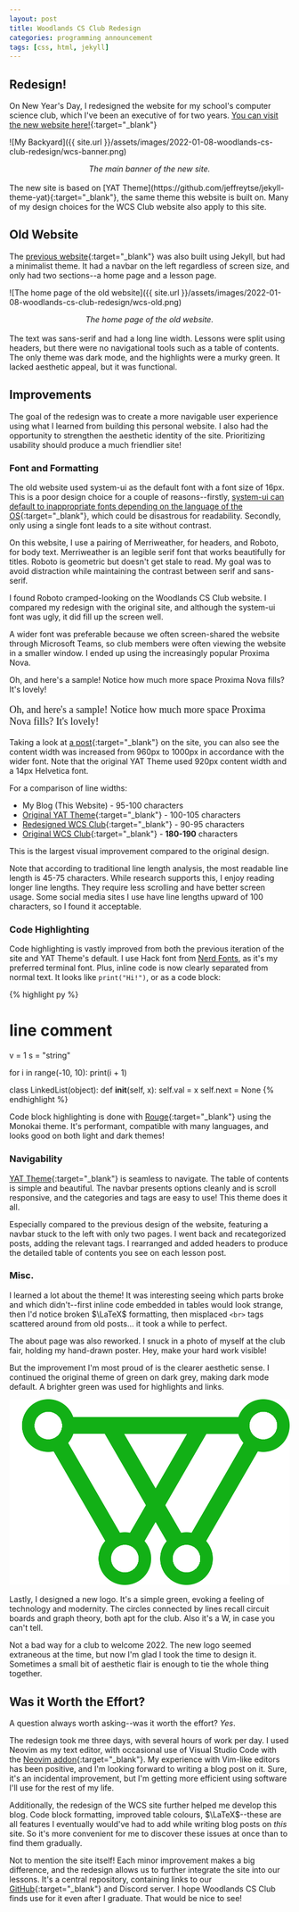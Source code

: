 ```yaml
---
layout: post
title: Woodlands CS Club Redesign
categories: programming announcement
tags: [css, html, jekyll] 
---
```


## Redesign!

On New Year's Day, I redesigned the website for my school's computer science club, which I've been an executive of for two years. [You can visit the new website here!](https://woodlands.codes/){:target="_blank"}

![My Backyard]({{ site.url }}/assets/images/2022-01-08-woodlands-cs-club-redesign/wcs-banner.png)

<div align="center"><em>The main banner of the new site.</em></div><br/>
The new site is based on [YAT Theme](https://github.com/jeffreytse/jekyll-theme-yat){:target="_blank"}, the same theme this website is built on. Many of my design choices for the WCS Club website also apply to this site.

## Old Website

The [previous website](https://old.woodlands.codes/){:target="_blank"} was also built using Jekyll, but had a minimalist theme. It had a navbar on the left regardless of screen size, and only had two sections--a home page and a lesson page.

![The home page of the old website]({{ site.url }}/assets/images/2022-01-08-woodlands-cs-club-redesign/wcs-old.png)

<div align="center"><em>The home page of the old website.</em></div><br/>
The text was sans-serif and had a long line width. Lessons were split using headers, but there were no navigational tools such as a table of contents. The only theme was dark mode, and the highlights were a murky green. It lacked aesthetic appeal, but it was functional.

## Improvements

The goal of the redesign was to create a more navigable user experience using what I learned from building this personal website. I also had the opportunity to strengthen the aesthetic identity of the site. Prioritizing usability should produce a much friendlier site!

### Font and Formatting

The old website used system-ui as the default font with a font size of 16px. This is a poor design choice for a couple of reasons--firstly, [system-ui can default to inappropriate fonts depending on the language of the OS](https://infinnie.github.io/blog/2017/systemui.html){:target="_blank"}, which could be disastrous for readability. Secondly, only using a single font leads to a site without contrast.

On this website, I use a pairing of Merriweather, for headers, and Roboto, for body text. Merriweather is an legible serif font that works beautifully for titles. Roboto is geometric but doesn't get stale to read. My goal was to avoid distraction while maintaining the contrast between serif and sans-serif.

I found Roboto cramped-looking on the Woodlands CS Club website. I compared my redesign with the original site, and although the system-ui font was ugly, it did fill up the screen well.

A wider font was preferable because we often screen-shared the website through Microsoft Teams, so club members were often viewing the website in a smaller window. I ended up using the increasingly popular Proxima Nova.

Oh, and here's a sample! Notice how much more space Proxima Nova fills? It's lovely!

<p style="font-family: ProximaNova; font-size: 18px">Oh, and here's a sample! Notice how much more space Proxima Nova fills? It's lovely!</p>

Taking a look at [a post](https://woodlands.codes/group-b/2021/11/15/group-b-lesson-5.html){:target="_blank"} on the site, you can also see the content width was increased from 960px to 1000px in accordance with the wider font. Note that the original YAT Theme used 920px content width and a 14px Helvetica font.

For a comparison of line widths:

* My Blog (This Website) - 95-100 characters
* [Original YAT Theme](https://jeffreytse.github.io/jekyll-theme-yat/markdown/2018/12/05/an-exhibit-of-markdown.html){:target="_blank"} - 100-105 characters
* [Redesigned WCS Club](https://woodlands.codes/group-b/2021/11/15/group-b-lesson-5.html){:target="_blank"} - 90-95 characters
* [Original WCS Club](https://old.woodlands.codes/group-b/2021/11/14/group-b-lesson-5.html){:target="_blank"} - **180-190** characters

This is the largest visual improvement compared to the original design.

Note that according to traditional line length analysis, the most readable line length is 45-75 characters. While research supports this, I enjoy reading longer line lengths. They require less scrolling and have better screen usage. Some social media sites I use have line lengths upward of 100 characters, so I found it acceptable.

### Code Highlighting

Code highlighting is vastly improved from both the previous iteration of the site and YAT Theme's default. I use Hack font from [Nerd Fonts](https://github.com/ryanoasis/nerd-fonts), as it's my preferred terminal font. Plus, inline code is now clearly separated from normal text. It looks like `print("Hi!")`, or as a code block:

{% highlight py %}
# line comment
v = 1
s = "string"

for i in range(-10, 10):
    print(i + 1)

class LinkedList(object):
    def __init__(self, x):
        self.val = x
        self.next = None
{% endhighlight %}

Code block highlighting is done with [Rouge](https://github.com/rouge-ruby/rouge){:target="_blank"} using the Monokai theme. It's performant, compatible with many languages, and looks good on both light and dark themes!

### Navigability

[YAT Theme](https://github.com/jeffreytse/jekyll-theme-yat){:target="_blank"} is seamless to navigate. The table of contents is simple and beautiful. The navbar presents options cleanly and is scroll responsive, and the categories and tags are easy to use! This theme does it all.

Especially compared to the previous design of the website, featuring a navbar stuck to the left with only two pages. I went back and recategorized posts, adding the relevant tags. I rearranged and added headers to produce the detailed table of contents you see on each lesson post.

### Misc.

I learned a lot about the theme! It was interesting seeing which parts broke and which didn't--first inline code embedded in tables would look strange, then I'd notice broken $\LaTeX$ formatting, then misplaced `<br>` tags scattered around from old posts... it took a while to perfect.

The about page was also reworked. I snuck in a photo of myself at the club fair, holding my hand-drawn poster. Hey, make your hard work visible!

But the improvement I'm most proud of is the clearer aesthetic sense. I continued the original theme of green on dark grey, making dark mode default. A brighter green was used for highlights and links.

<img src="/assets/images/2022-01-08-woodlands-cs-club-redesign/wcs-logo.png" alt="" class="img-margin-left img-transparency img-margin-bottom post-img-small float-right">

Lastly, I designed a new logo. It's a simple green, evoking a feeling of technology and modernity. The circles connected by lines recall circuit boards and graph theory, both apt for the club. Also it's a W, in case you can't tell.

Not a bad way for a club to welcome 2022. The new logo seemed extraneous at the time, but now I'm glad I took the time to design it. Sometimes a small bit of aesthetic flair is enough to tie the whole thing together.

## Was it Worth the Effort?

A question always worth asking--was it worth the effort? *Yes*.

The redesign took me three days, with several hours of work per day. I used Neovim as my text editor, with occasional use of Visual Studio Code with the [Neovim addon](https://marketplace.visualstudio.com/items?itemName=asvetliakov.vscode-neovim){:target="_blank"}. My experience with Vim-like editors has been positive, and I'm looking forward to writing a blog post on it. Sure, it's an incidental improvement, but I'm getting more efficient using software I'll use for the rest of my life.

Additionally, the redesign of the WCS site further helped me develop this blog. Code block formatting, improved table colours, $\LaTeX$--these are all features I eventually would've had to add while writing blog posts on *this* site. So it's more convenient for me to discover these issues at once than to find them gradually.

Not to mention the site itself! Each minor improvement makes a big difference, and the redesign allows us to further integrate the site into our lessons. It's a central repository, containing links to our [GitHub](https://github.com/WoodlandsComputerScience/MeetingContent){:target="_blank"} and Discord server. I hope Woodlands CS Club finds use for it even after I graduate. That would be nice to see!

